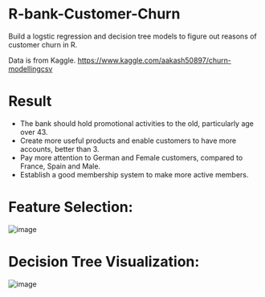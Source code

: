 # R-bank-Customer-Churn
Build a logstic regression and decision tree models to figure out reasons of customer churn in R.

Data is from Kaggle. https://www.kaggle.com/aakash50897/churn-modellingcsv

# Result
* The bank should hold promotional activities to the old, particularly age over 43. 
* Create more useful products and enable customers to have more accounts, better than 3. 
* Pay more attention to German and Female customers, compared to France, Spain and Male. 
* Establish a good membership system to make more active members.

# Feature Selection:
![image](https://github.com/Junchi0905/R-bank-Customer-Churn/blob/master/Feature%20Selection.png)

# Decision Tree Visualization:
![image](https://github.com/Junchi0905/R-bank-Customer-Churn/blob/master/Tree.jpg)

